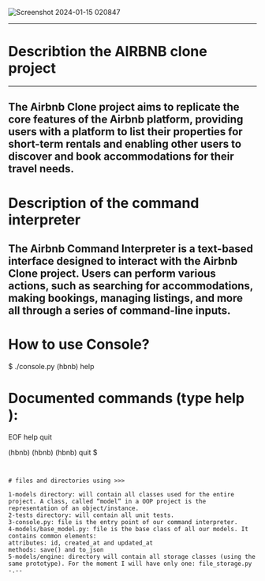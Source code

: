 

![Screenshot 2024-01-15 020847](https://github.com/nadashaban10/AirBnB_clone/assets/122872974/ee4cfe5c-8c4f-4fd1-8c94-129a17fc715c)


--------------------------------------------

# Describtion the AIRBNB clone project
---------------------------------------------
The Airbnb Clone project aims to replicate the core features of the Airbnb platform,
providing users with a platform to list their properties for short-term rentals
and enabling other users to discover and book accommodations for their travel needs.
---------------------------------------------
# Description of the command interpreter
The Airbnb Command Interpreter is a text-based interface designed to interact
with the Airbnb Clone project. Users can perform various actions,
such as searching for accommodations, making bookings, managing listings, and more
all through a series of command-line inputs.
----------------------------------------------
# How to use Console?

$ ./console.py
(hbnb) help

Documented commands (type help <topic>):
========================================
EOF  help  quit

(hbnb) 
(hbnb) 
(hbnb) quit
$
```


# files and directories using >>>

1-models directory: will contain all classes used for the entire project. A class, called “model” in a OOP project is the representation of an object/instance.
2-tests directory: will contain all unit tests.
3-console.py: file is the entry point of our command interpreter.
4-models/base_model.py: file is the base class of all our models. It contains common elements:
attributes: id, created_at and updated_at
methods: save() and to_json
5-models/engine: directory will contain all storage classes (using the same prototype). For the moment I will have only one: file_storage.py -.--
